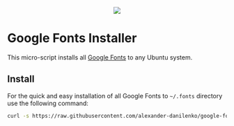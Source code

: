 <p style="text-align: center;">
  <img src="https://www.gstatic.com/images/icons/material/apps/fonts/1x/catalog/v5/opengraph_color.png" />
</p>

# Google Fonts Installer

This micro-script installs all [Google Fonts](https://github.com/google/fonts) to any Ubuntu system.

## Install

For the quick and easy installation of all Google Fonts to `~/.fonts` directory use the following command:

```bash
curl -s https://raw.githubusercontent.com/alexander-danilenko/google-fonts-installer/main/install.sh | bash
```
